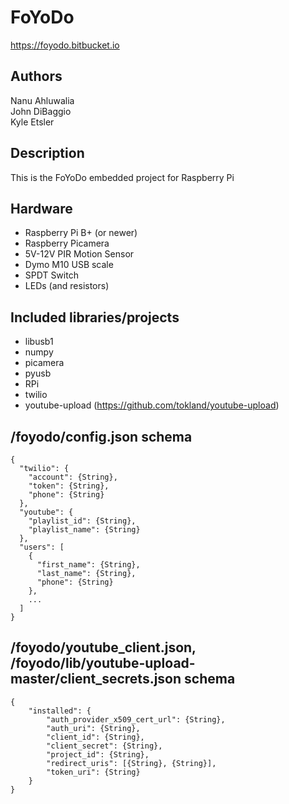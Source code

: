 # FoYoDo

https://foyodo.bitbucket.io

## Authors
Nanu Ahluwalia  
John DiBaggio  
Kyle Etsler  

## Description
This is the FoYoDo embedded project for Raspberry Pi

## Hardware
- Raspberry Pi B+ (or newer)  
- Raspberry Picamera  
- 5V-12V PIR Motion Sensor  
- Dymo M10 USB scale  
- SPDT Switch  
- LEDs (and resistors)  

## Included libraries/projects
- libusb1  
- numpy   
- picamera  
- pyusb  
- RPi  
- twilio   
- youtube-upload  (https://github.com/tokland/youtube-upload)  

## /foyodo/config.json schema

```
{
  "twilio": {
    "account": {String},
    "token": {String},
    "phone": {String}
  },
  "youtube": {
    "playlist_id": {String},
    "playlist_name": {String}
  },
  "users": [
    {
      "first_name": {String},
      "last_name": {String},
      "phone": {String}
    },
    ...
  ]
}
```

## /foyodo/youtube_client.json, /foyodo/lib/youtube-upload-master/client_secrets.json schema

```
{
    "installed": {
        "auth_provider_x509_cert_url": {String},
        "auth_uri": {String},
        "client_id": {String},
        "client_secret": {String},
        "project_id": {String},
        "redirect_uris": [{String}, {String}],
        "token_uri": {String}
    }
}
```